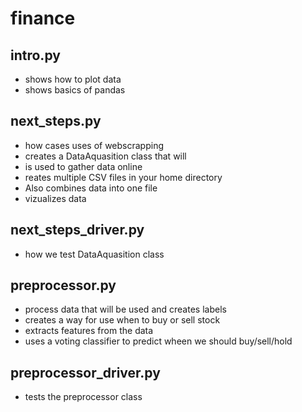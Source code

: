 <h1> finance</h1>

<h2>intro.py</h2>
  <ul>
  <li>shows how to plot data </li>
  <li>shows basics of pandas</li>
  </ul>
<h2>next_steps.py</h2>   
  <ul>
    <li>how cases uses of webscrapping </li>
    <li>creates a DataAquasition class that will </li>
    <li>is used to gather data online </li>
   <li>reates multiple CSV files in your home directory </li>
   <li>Also combines data into one file </li>
  <li> vizualizes data </li>
</ul>
<h2>next_steps_driver.py</h2>
<ul>
  <li>how we test DataAquasition class</li>
  </ul>
<h2>preprocessor.py</h2>
<ul>
  <li>process data that will be used and creates labels</li>
  <li>creates a way for use when to buy or sell stock</li>
  <li>extracts features from the data</li>
  <li>uses a voting classifier to predict wheen we should buy/sell/hold</li>
</ul>

<h2>preprocessor_driver.py</h2>
<ul>
<li> tests the preprocessor class </li>
 </ul>
